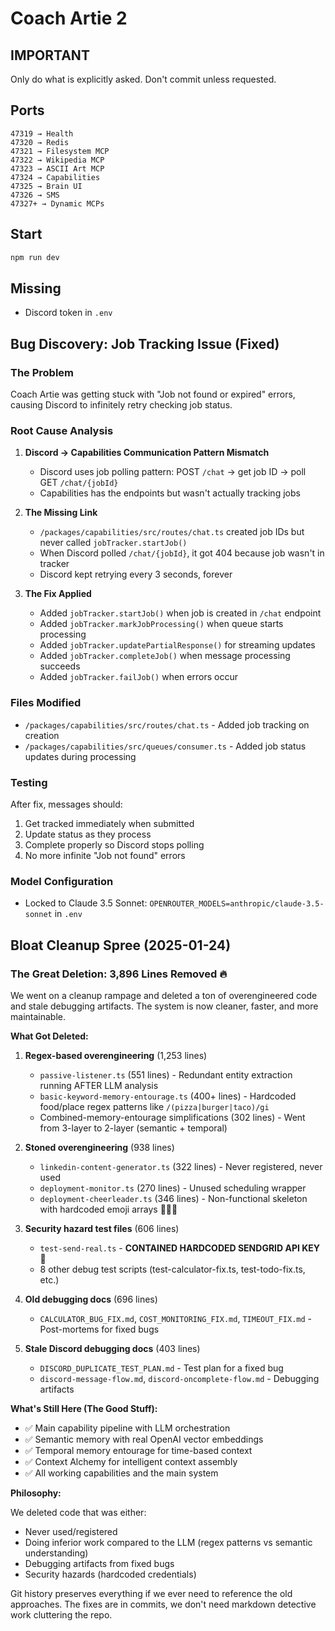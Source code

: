 # Coach Artie 2

## IMPORTANT

Only do what is explicitly asked. Don't commit unless requested.

## Ports

```
47319 → Health
47320 → Redis
47321 → Filesystem MCP
47322 → Wikipedia MCP
47323 → ASCII Art MCP
47324 → Capabilities
47325 → Brain UI
47326 → SMS
47327+ → Dynamic MCPs
```

## Start

```bash
npm run dev
```

## Missing

- Discord token in `.env`

## Bug Discovery: Job Tracking Issue (Fixed)

### The Problem

Coach Artie was getting stuck with "Job not found or expired" errors, causing Discord to infinitely retry checking job status.

### Root Cause Analysis

1. **Discord → Capabilities Communication Pattern Mismatch**
   - Discord uses job polling pattern: POST `/chat` → get job ID → poll GET `/chat/{jobId}`
   - Capabilities has the endpoints but wasn't actually tracking jobs

2. **The Missing Link**
   - `/packages/capabilities/src/routes/chat.ts` created job IDs but never called `jobTracker.startJob()`
   - When Discord polled `/chat/{jobId}`, it got 404 because job wasn't in tracker
   - Discord kept retrying every 3 seconds, forever

3. **The Fix Applied**
   - Added `jobTracker.startJob()` when job is created in `/chat` endpoint
   - Added `jobTracker.markJobProcessing()` when queue starts processing
   - Added `jobTracker.updatePartialResponse()` for streaming updates
   - Added `jobTracker.completeJob()` when message processing succeeds
   - Added `jobTracker.failJob()` when errors occur

### Files Modified

- `/packages/capabilities/src/routes/chat.ts` - Added job tracking on creation
- `/packages/capabilities/src/queues/consumer.ts` - Added job status updates during processing

### Testing

After fix, messages should:

1. Get tracked immediately when submitted
2. Update status as they process
3. Complete properly so Discord stops polling
4. No more infinite "Job not found" errors

### Model Configuration

- Locked to Claude 3.5 Sonnet: `OPENROUTER_MODELS=anthropic/claude-3.5-sonnet` in `.env`

## Bloat Cleanup Spree (2025-01-24)

### The Great Deletion: 3,896 Lines Removed 🔥

We went on a cleanup rampage and deleted a ton of overengineered code and stale debugging artifacts. The system is now cleaner, faster, and more maintainable.

**What Got Deleted:**

1. **Regex-based overengineering** (1,253 lines)
   - `passive-listener.ts` (551 lines) - Redundant entity extraction running AFTER LLM analysis
   - `basic-keyword-memory-entourage.ts` (400+ lines) - Hardcoded food/place regex patterns like `/(pizza|burger|taco)/gi`
   - Combined-memory-entourage simplifications (302 lines) - Went from 3-layer to 2-layer (semantic + temporal)

2. **Stoned overengineering** (938 lines)
   - `linkedin-content-generator.ts` (322 lines) - Never registered, never used
   - `deployment-monitor.ts` (270 lines) - Unused scheduling wrapper
   - `deployment-cheerleader.ts` (346 lines) - Non-functional skeleton with hardcoded emoji arrays 🚀🎉✨

3. **Security hazard test files** (606 lines)
   - `test-send-real.ts` - **CONTAINED HARDCODED SENDGRID API KEY** 🚨
   - 8 other debug test scripts (test-calculator-fix.ts, test-todo-fix.ts, etc.)

4. **Old debugging docs** (696 lines)
   - `CALCULATOR_BUG_FIX.md`, `COST_MONITORING_FIX.md`, `TIMEOUT_FIX.md` - Post-mortems for fixed bugs

5. **Stale Discord debugging docs** (403 lines)
   - `DISCORD_DUPLICATE_TEST_PLAN.md` - Test plan for a fixed bug
   - `discord-message-flow.md`, `discord-oncomplete-flow.md` - Debugging artifacts

**What's Still Here (The Good Stuff):**

- ✅ Main capability pipeline with LLM orchestration
- ✅ Semantic memory with real OpenAI vector embeddings
- ✅ Temporal memory entourage for time-based context
- ✅ Context Alchemy for intelligent context assembly
- ✅ All working capabilities and the main system

**Philosophy:**

We deleted code that was either:
- Never used/registered
- Doing inferior work compared to the LLM (regex patterns vs semantic understanding)
- Debugging artifacts from fixed bugs
- Security hazards (hardcoded credentials)

Git history preserves everything if we ever need to reference the old approaches. The fixes are in commits, we don't need markdown detective work cluttering the repo.
